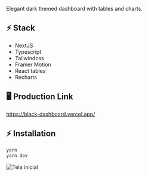 Elegant dark themed dashboard with tables and charts.

## ⚡ Stack
- NextJS
- Typescript
- Tailwindcss
- Framer Motion
- React tables
- Recharts

## 🖥️ Production Link
https://black-dashboard.vercel.app/

## ⚡ Installation
```bash
yarn
yarn dev
```

![Tela inicial](https://res.cloudinary.com/gabrielcloud/image/upload/v1622648183/gabriel-portfolio/portfolio/blackdash_oqzsvv.png)
